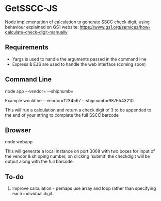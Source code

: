 # GetSSCC-JS
Node implementation of calculation to generate SSCC check digit, using behaviour explained on GS1 website: https://www.gs1.org/services/how-calculate-check-digit-manually

## Requirements

* Yargs is used to handle the arguments passed in the command line
* Express & EJS are used to handle the web interface (coming soon)

## Command Line
node app --vendor=<your vendor ID number> --shipnumb=<pallet identifier>

Example would be --vendor=1234567 --shipnumb=9876543210

This will run a calculation and return a check digit of 3 to be appended to the end of your string to complete the full SSCC barcode

## Browser

node webapp

This will generate a local instance on port 3008 with two boxes for input of the vendor & shipping number, on clicking 'submit' the checkdigit will be output along with the full barcode.

## To-do
1. Improve calculation - perhaps use array and loop rather than specifying each individual digit.
